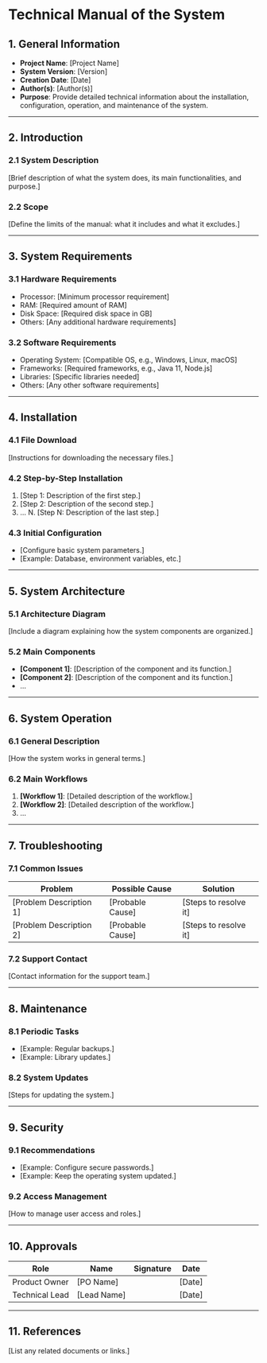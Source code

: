 
# **Technical Manual of the System**

## **1. General Information**
- **Project Name**: [Project Name]
- **System Version**: [Version]
- **Creation Date**: [Date]
- **Author(s)**: [Author(s)]
- **Purpose**: Provide detailed technical information about the installation, configuration, operation, and maintenance of the system.

---

## **2. Introduction**
### **2.1 System Description**
[Brief description of what the system does, its main functionalities, and purpose.]

### **2.2 Scope**
[Define the limits of the manual: what it includes and what it excludes.]

---

## **3. System Requirements**
### **3.1 Hardware Requirements**
- Processor: [Minimum processor requirement]
- RAM: [Required amount of RAM]
- Disk Space: [Required disk space in GB]
- Others: [Any additional hardware requirements]

### **3.2 Software Requirements**
- Operating System: [Compatible OS, e.g., Windows, Linux, macOS]
- Frameworks: [Required frameworks, e.g., Java 11, Node.js]
- Libraries: [Specific libraries needed]
- Others: [Any other software requirements]

---

## **4. Installation**
### **4.1 File Download**
[Instructions for downloading the necessary files.]

### **4.2 Step-by-Step Installation**
1. [Step 1: Description of the first step.]
2. [Step 2: Description of the second step.]
3. ...
N. [Step N: Description of the last step.]

### **4.3 Initial Configuration**
- [Configure basic system parameters.]
- [Example: Database, environment variables, etc.]

---

## **5. System Architecture**
### **5.1 Architecture Diagram**
[Include a diagram explaining how the system components are organized.]

### **5.2 Main Components**
- **[Component 1]**: [Description of the component and its function.]
- **[Component 2]**: [Description of the component and its function.]
- ...

---

## **6. System Operation**
### **6.1 General Description**
[How the system works in general terms.]

### **6.2 Main Workflows**
1. **[Workflow 1]**: [Detailed description of the workflow.]
2. **[Workflow 2]**: [Detailed description of the workflow.]
3. ...

---

## **7. Troubleshooting**
### **7.1 Common Issues**
| Problem                       | Possible Cause                | Solution                            |
|-------------------------------|-------------------------------|-------------------------------------|
| [Problem Description 1]       | [Probable Cause]              | [Steps to resolve it]              |
| [Problem Description 2]       | [Probable Cause]              | [Steps to resolve it]              |

### **7.2 Support Contact**
[Contact information for the support team.]

---

## **8. Maintenance**
### **8.1 Periodic Tasks**
- [Example: Regular backups.]
- [Example: Library updates.]

### **8.2 System Updates**
[Steps for updating the system.]

---

## **9. Security**
### **9.1 Recommendations**
- [Example: Configure secure passwords.]
- [Example: Keep the operating system updated.]

### **9.2 Access Management**
[How to manage user access and roles.]

---

## **10. Approvals**
| Role           | Name               | Signature      | Date        |
|-----------------|--------------------|----------------|-------------|
| Product Owner  | [PO Name]          |                | [Date]      |
| Technical Lead | [Lead Name]        |                | [Date]      |

---

## **11. References**
[List any related documents or links.]
